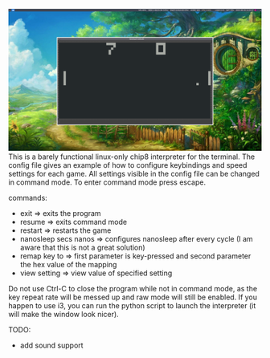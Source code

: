![pong](pong.png)
This is a barely functional linux-only chip8 interpreter for the terminal.
The config file gives an example of how to configure keybindings and speed settings for each game.
All settings visible in the config file can be changed in command mode.
To enter command mode press escape.

commands:
- exit => exits the program
- resume => exits command mode
- restart => restarts the game
- nanosleep secs nanos => configures nanosleep after every cycle (I am aware that this is not a great solution)
- remap key to => first parameter is key-pressed and second parameter the hex value of the mapping
- view setting => view value of specified setting 

Do not use Ctrl-C to close the program while not in command mode, as the key repeat rate will be messed up and raw mode will still be enabled.
If you happen to use i3, you can run the python script to launch the interpreter (it will make the window look nicer).

TODO:
- add sound support
